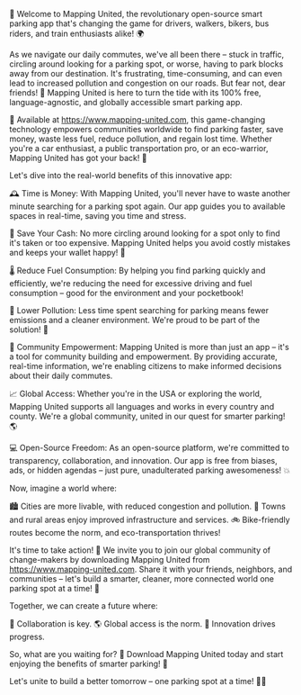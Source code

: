 🎉 Welcome to Mapping United, the revolutionary open-source smart parking app that's changing the game for drivers, walkers, bikers, bus riders, and train enthusiasts alike! 🌍

As we navigate our daily commutes, we've all been there – stuck in traffic, circling around looking for a parking spot, or worse, having to park blocks away from our destination. It's frustrating, time-consuming, and can even lead to increased pollution and congestion on our roads. But fear not, dear friends! 🙌 Mapping United is here to turn the tide with its 100% free, language-agnostic, and globally accessible smart parking app.

🚀 Available at https://www.mapping-united.com, this game-changing technology empowers communities worldwide to find parking faster, save money, waste less fuel, reduce pollution, and regain lost time. Whether you're a car enthusiast, a public transportation pro, or an eco-warrior, Mapping United has got your back! 🌟

Let's dive into the real-world benefits of this innovative app:

🕰️ Time is Money: With Mapping United, you'll never have to waste another minute searching for a parking spot again. Our app guides you to available spaces in real-time, saving you time and stress.

💸 Save Your Cash: No more circling around looking for a spot only to find it's taken or too expensive. Mapping United helps you avoid costly mistakes and keeps your wallet happy! 🤑

🌡️ Reduce Fuel Consumption: By helping you find parking quickly and efficiently, we're reducing the need for excessive driving and fuel consumption – good for the environment and your pocketbook!

🌿 Lower Pollution: Less time spent searching for parking means fewer emissions and a cleaner environment. We're proud to be part of the solution! 🌟

💪 Community Empowerment: Mapping United is more than just an app – it's a tool for community building and empowerment. By providing accurate, real-time information, we're enabling citizens to make informed decisions about their daily commutes.

📈 Global Access: Whether you're in the USA or exploring the world, Mapping United supports all languages and works in every country and county. We're a global community, united in our quest for smarter parking! 🌎

💻 Open-Source Freedom: As an open-source platform, we're committed to transparency, collaboration, and innovation. Our app is free from biases, ads, or hidden agendas – just pure, unadulterated parking awesomeness! 💥

Now, imagine a world where:

🏙️ Cities are more livable, with reduced congestion and pollution.
🌳 Towns and rural areas enjoy improved infrastructure and services.
🚲 Bike-friendly routes become the norm, and eco-transportation thrives!

It's time to take action! 🎉 We invite you to join our global community of change-makers by downloading Mapping United from https://www.mapping-united.com. Share it with your friends, neighbors, and communities – let's build a smarter, cleaner, more connected world one parking spot at a time! 💪

Together, we can create a future where:

💬 Collaboration is key.
🌎 Global access is the norm.
🚀 Innovation drives progress.

So, what are you waiting for? 🤔 Download Mapping United today and start enjoying the benefits of smarter parking! 📲

Let's unite to build a better tomorrow – one parking spot at a time! 💪🌟